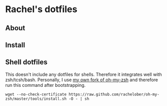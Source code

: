 # Rachel's dotfiles

## About

## Install

## Shell dotfiles

This doesn't include any dotfiles for shells. Therefore it integrates well with zsh/tcsh/bash. Personally, I use [my own fork of oh-my-zsh](https://github.com/rachelober/oh-my-zsh) and therefore run this command after bootstrapping.

    wget --no-check-certificate https://raw.github.com/rachelober/oh-my-zsh/master/tools/install.sh -O - | sh